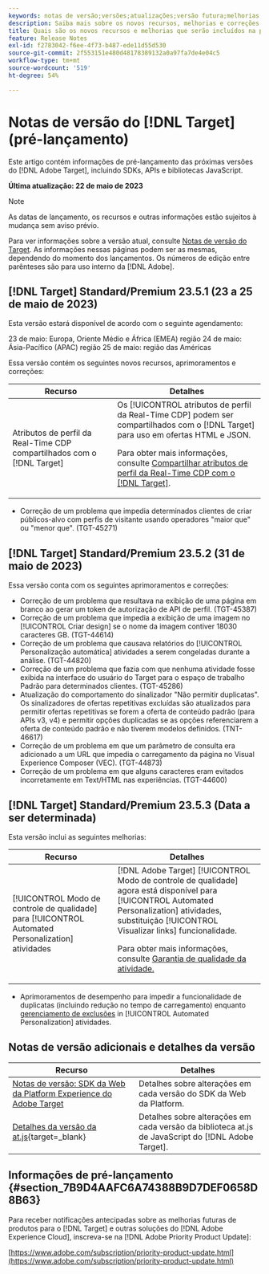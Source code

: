 ```yaml
---
keywords: notas de versão;versões;atualizações;versão futura;melhorias;novos recursos;correções;atualizações;pré-lançamento
description: Saiba mais sobre os novos recursos, melhorias e correções adicionados na próxima versão do [!DNL Adobe Target], incluindo SDKs, APIs e bibliotecas JavaScript.
title: Quais são os novos recursos e melhorias que serão incluídos na próxima versão do  [!DNL Target] ?
feature: Release Notes
exl-id: f2783042-f6ee-4f73-b487-ede11d55d530
source-git-commit: 2f553151e480d48178389132a0a97fa7de4e04c5
workflow-type: tm+mt
source-wordcount: '519'
ht-degree: 54%

---
```


# Notas de versão do [!DNL Target] (pré-lançamento)

Este artigo contém informações de pré-lançamento das próximas versões do [!DNL Adobe Target], incluindo SDKs, APIs e bibliotecas JavaScript.

**Última atualização: 22 de maio de 2023**

>[!NOTE]
>
>As datas de lançamento, os recursos e outras informações estão sujeitos à mudança sem aviso prévio.
>
>Para ver informações sobre a versão atual, consulte [Notas de versão do Target](release-notes.md). As informações nessas páginas podem ser as mesmas, dependendo do momento dos lançamentos. Os números de edição entre parênteses são para uso interno da [!DNL Adobe].

## [!DNL Target] Standard/Premium 23.5.1 (23 a 25 de maio de 2023)

Esta versão estará disponível de acordo com o seguinte agendamento:

23 de maio: Europa, Oriente Médio e África (EMEA) região 24 de maio: Ásia-Pacífico (APAC) região 25 de maio: região das Américas

Essa versão contém os seguintes novos recursos, aprimoramentos e correções:

| Recurso | Detalhes |
|--- |--- |
| Atributos de perfil da Real-Time CDP compartilhados com o [!DNL Target] | Os [!UICONTROL atributos de perfil da Real-Time CDP] podem ser compartilhados com o [!DNL Target] para uso em ofertas HTML e JSON.<P>Para obter mais informações, consulte [Compartilhar atributos de perfil da Real-Time CDP com o [!DNL Target]](/help/main/c-integrating-target-with-mac/integrating-with-rtcdp.md#rtcdp-profile-attributes). |

* Correção de um problema que impedia determinados clientes de criar públicos-alvo com perfis de visitante usando operadores &quot;maior que&quot; ou &quot;menor que&quot;. (TGT-45271)

## [!DNL Target] Standard/Premium 23.5.2 (31 de maio de 2023)

Essa versão conta com os seguintes aprimoramentos e correções:

* Correção de um problema que resultava na exibição de uma página em branco ao gerar um token de autorização de API de perfil. (TGT-45387)
* Correção de um problema que impedia a exibição de uma imagem no [!UICONTROL Criar design] se o nome da imagem contiver 18030 caracteres GB. (TGT-44614)
* Correção de um problema que causava relatórios do [!UICONTROL Personalização automática] atividades a serem congeladas durante a análise. (TGT-44820)
* Correção de um problema que fazia com que nenhuma atividade fosse exibida na interface do usuário do Target para o espaço de trabalho Padrão para determinados clientes. (TGT-45286)
* Atualização do comportamento do sinalizador &quot;Não permitir duplicatas&quot;. Os sinalizadores de ofertas repetitivas excluídas são atualizados para permitir ofertas repetitivas se forem a oferta de conteúdo padrão (para APIs v3, v4) e permitir opções duplicadas se as opções referenciarem a oferta de conteúdo padrão e não tiverem modelos definidos. (TNT-46617)
* Correção de um problema em que um parâmetro de consulta era adicionado a um URL que impedia o carregamento da página no Visual Experience Composer (VEC). (TGT-44873)
* Correção de um problema em que alguns caracteres eram evitados incorretamente em Text/HTML nas experiências. (TGT-44600)

## [!DNL Target] Standard/Premium 23.5.3 (Data a ser determinada)

Esta versão inclui as seguintes melhorias:

| Recurso | Detalhes |
|--- |--- |
| [!UICONTROL Modo de controle de qualidade] para [!UICONTROL Automated Personalization] atividades | [!DNL Adobe Target] [!UICONTROL Modo de controle de qualidade] agora está disponível para [!UICONTROL Automated Personalization] atividades, substituição [!UICONTROL Visualizar links] funcionalidade.<P>Para obter mais informações, consulte [Garantia de qualidade da atividade.](/help/main/c-activities/c-activity-qa/activity-qa.md) |

* Aprimoramentos de desempenho para impedir a funcionalidade de duplicatas (incluindo redução no tempo de carregamento) enquanto [gerenciamento de exclusões](/help/main/c-activities/t-automated-personalization/managing-exclusions.md#concept_4EF78013F80E48EFA024AE0274C9F037) in [!UICONTROL Automated Personalization] atividades.

## Notas de versão adicionais e detalhes da versão

| Recurso | Detalhes |
|--- |--- |
| [Notas de versão: SDK da Web da Platform Experience do Adobe Target](https://experienceleague.adobe.com/docs/experience-platform/edge/release-notes.html?lang=pt-BR) | Detalhes sobre alterações em cada versão do SDK da Web da Platform. |
| [Detalhes da versão da at.js](https://experienceleague.corp.adobe.com/docs/target-dev/developer/client-side/at-js-implementation/target-atjs-versions.html?lang=pt-BR){target=_blank} | Detalhes sobre alterações em cada versão da biblioteca at.js de JavaScript do [!DNL Adobe Target]. |

## Informações de pré-lançamento {#section_7B9D4AAFC6A74388B9D7DEF0658D8B63}

Para receber notificações antecipadas sobre as melhorias futuras de produtos para o [!DNL Target] e outras soluções do [!DNL Adobe Experience Cloud], inscreva-se na [!DNL Adobe Priority Product Update]:

[https://www.adobe.com/subscription/priority-product-update.html](https://www.adobe.com/subscription/priority-product-update.html)
